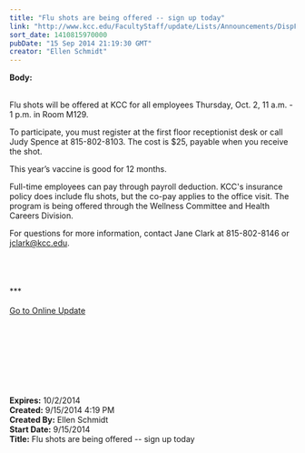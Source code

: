 ```yaml
---
title: "​Flu shots are being offered -- sign up today"
link: "http://www.kcc.edu/FacultyStaff/update/Lists/Announcements/DispForm.aspx?ID=1626"
sort_date: 1410815970000
pubDate: "15 Sep 2014 21:19:30 GMT"
creator: "Ellen Schmidt"
---
```


<div><b>Body:</b> <div class="ExternalClassAEF71ED045F64854A26FE33C274E2D00"><p><br />Flu shots will be offered at KCC for all employees Thursday, Oct. 2, 11 a.m. - 1 p.m. in Room M129. </p>
<p>To participate, you must register at the first floor receptionist desk or call Judy Spence at 815-802-8103. The cost is $25, payable when you receive the shot.  </p>
<p>This year’s vaccine is good for 12 months. </p>
<p>Full-time employees can pay through payroll deduction. KCC's insurance policy does include flu shots, but the co-pay applies to the office visit. The program is being offered through the Wellness Committee and Health Careers Division. </p>
<p>For questions for more information, contact Jane Clark at 815-802-8146 or <a href="mailto:jclark@kcc.edu">jclark@kcc.edu</a>. <br /><br /><br /><br /><br />***<br /> <br /><a href="/update">Go to Online Update</a></p>
<p> </p>
<p> </p>
<p><br /><br /><br /></p></div></div>
<div><b>Expires:</b> 10/2/2014</div>
<div><b>Created:</b> 9/15/2014 4:19 PM</div>
<div><b>Created By:</b> Ellen Schmidt</div>
<div><b>Start Date:</b> 9/15/2014</div>
<div><b>Title:</b> ​Flu shots are being offered -- sign up today</div>
